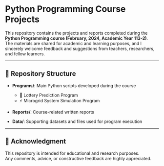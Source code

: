 # Python Programming Course Projects

This repository contains the projects and reports completed during the **Python Programming course (February, 2024, Academic Year 113-2)**.  
The materials are shared for academic and learning purposes, and I sincerely welcome feedback and suggestions from teachers, researchers, and fellow learners.

---

## 📂 Repository Structure

- **Programs/**: Main Python scripts developed during the course  
  - 🎲 Lottery Prediction Program  
  - ⚡ Microgrid System Simulation Program  

- **Reports/**: Course-related written reports  

- **Data/**: Supporting datasets and files used for program execution  

---

## 🙏 Acknowledgment

This repository is intended for educational and research purposes.  
Any comments, advice, or constructive feedback are highly appreciated.  
